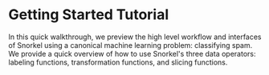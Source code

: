 # Getting Started Tutorial
In this quick walkthrough, we preview the high level workflow and interfaces of Snorkel using a canonical machine learning problem: classifying spam. We provide a quick overview of how to use Snorkel's three data operators: labeling functions, transformation functions, and slicing functions.
